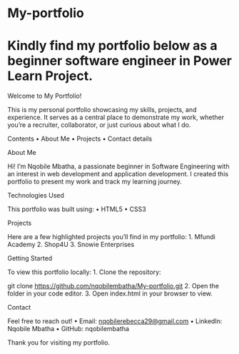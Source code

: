 # My-portfolio
# Kindly find my portfolio below as a beginner software engineer in Power Learn Project.
Welcome to My Portfolio!

This is my personal portfolio showcasing my skills, projects, and experience. It serves as a central place to demonstrate my work, whether you’re a recruiter, collaborator, or just curious about what I do.

Contents
	•	About Me
	•	Projects
	•	Contact details

About Me

Hi! I’m Nqobile Mbatha, a passionate beginner in Software Engineering with an interest in web development and application development. I created this portfolio to present my work and track my learning journey.

Technologies Used

This portfolio was built using:
	•	HTML5
	•	CSS3

Projects

Here are a few highlighted projects you’ll find in my portfolio:
	1.	Mfundi Academy
	2.	Shop4U
    3.  Snowie Enterprises

Getting Started

To view this portfolio locally:
	1.	Clone the repository:

git clone https://github.com/nqobilembatha/My-portfolio.git
    2.	Open the folder in your code editor.
	3.	Open index.html in your browser to view.

Contact

Feel free to reach out!
	•	Email: nqobilerebecca29@gmail.com
	•	LinkedIn: Nqobile Mbatha
	•	GitHub: nqobilembatha

Thank you for visiting my portfolio.